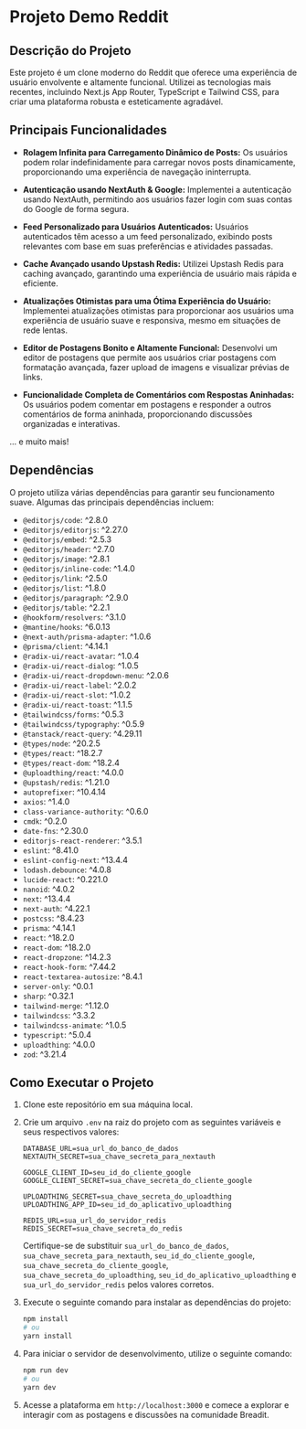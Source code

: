 # Projeto Demo Reddit

## Descrição do Projeto

Este projeto é um clone moderno do Reddit que oferece uma experiência de usuário envolvente e altamente funcional. Utilizei as tecnologias mais recentes, incluindo Next.js App Router, TypeScript e Tailwind CSS, para criar uma plataforma robusta e esteticamente agradável.

## Principais Funcionalidades

- **Rolagem Infinita para Carregamento Dinâmico de Posts:** Os usuários podem rolar indefinidamente para carregar novos posts dinamicamente, proporcionando uma experiência de navegação ininterrupta.

- **Autenticação usando NextAuth & Google:** Implementei a autenticação usando NextAuth, permitindo aos usuários fazer login com suas contas do Google de forma segura.

- **Feed Personalizado para Usuários Autenticados:** Usuários autenticados têm acesso a um feed personalizado, exibindo posts relevantes com base em suas preferências e atividades passadas.

- **Cache Avançado usando Upstash Redis:** Utilizei Upstash Redis para caching avançado, garantindo uma experiência de usuário mais rápida e eficiente.

- **Atualizações Otimistas para uma Ótima Experiência do Usuário:** Implementei atualizações otimistas para proporcionar aos usuários uma experiência de usuário suave e responsiva, mesmo em situações de rede lentas.

- **Editor de Postagens Bonito e Altamente Funcional:** Desenvolvi um editor de postagens que permite aos usuários criar postagens com formatação avançada, fazer upload de imagens e visualizar prévias de links.

- **Funcionalidade Completa de Comentários com Respostas Aninhadas:** Os usuários podem comentar em postagens e responder a outros comentários de forma aninhada, proporcionando discussões organizadas e interativas.

... e muito mais!

## Dependências

O projeto utiliza várias dependências para garantir seu funcionamento suave. Algumas das principais dependências incluem:

- `@editorjs/code`: ^2.8.0
- `@editorjs/editorjs`: ^2.27.0
- `@editorjs/embed`: ^2.5.3
- `@editorjs/header`: ^2.7.0
- `@editorjs/image`: ^2.8.1
- `@editorjs/inline-code`: ^1.4.0
- `@editorjs/link`: ^2.5.0
- `@editorjs/list`: ^1.8.0
- `@editorjs/paragraph`: ^2.9.0
- `@editorjs/table`: ^2.2.1
- `@hookform/resolvers`: ^3.1.0
- `@mantine/hooks`: ^6.0.13
- `@next-auth/prisma-adapter`: ^1.0.6
- `@prisma/client`: ^4.14.1
- `@radix-ui/react-avatar`: ^1.0.4
- `@radix-ui/react-dialog`: ^1.0.5
- `@radix-ui/react-dropdown-menu`: ^2.0.6
- `@radix-ui/react-label`: ^2.0.2
- `@radix-ui/react-slot`: ^1.0.2
- `@radix-ui/react-toast`: ^1.1.5
- `@tailwindcss/forms`: ^0.5.3
- `@tailwindcss/typography`: ^0.5.9
- `@tanstack/react-query`: ^4.29.11
- `@types/node`: ^20.2.5
- `@types/react`: ^18.2.7
- `@types/react-dom`: ^18.2.4
- `@uploadthing/react`: ^4.0.0
- `@upstash/redis`: ^1.21.0
- `autoprefixer`: ^10.4.14
- `axios`: ^1.4.0
- `class-variance-authority`: ^0.6.0
- `cmdk`: ^0.2.0
- `date-fns`: ^2.30.0
- `editorjs-react-renderer`: ^3.5.1
- `eslint`: ^8.41.0
- `eslint-config-next`: ^13.4.4
- `lodash.debounce`: ^4.0.8
- `lucide-react`: ^0.221.0
- `nanoid`: ^4.0.2
- `next`: ^13.4.4
- `next-auth`: ^4.22.1
- `postcss`: ^8.4.23
- `prisma`: ^4.14.1
- `react`: ^18.2.0
- `react-dom`: ^18.2.0
- `react-dropzone`: ^14.2.3
- `react-hook-form`: ^7.44.2
- `react-textarea-autosize`: ^8.4.1
- `server-only`: ^0.0.1
- `sharp`: ^0.32.1
- `tailwind-merge`: ^1.12.0
- `tailwindcss`: ^3.3.2
- `tailwindcss-animate`: ^1.0.5
- `typescript`: ^5.0.4
- `uploadthing`: ^4.0.0
- `zod`: ^3.21.4

## Como Executar o Projeto

1. Clone este repositório em sua máquina local.
2. Crie um arquivo `.env` na raiz do projeto com as seguintes variáveis e seus respectivos valores:

   ```env
   DATABASE_URL=sua_url_do_banco_de_dados
   NEXTAUTH_SECRET=sua_chave_secreta_para_nextauth

   GOOGLE_CLIENT_ID=seu_id_do_cliente_google
   GOOGLE_CLIENT_SECRET=sua_chave_secreta_do_cliente_google

   UPLOADTHING_SECRET=sua_chave_secreta_do_uploadthing
   UPLOADTHING_APP_ID=seu_id_do_aplicativo_uploadthing

   REDIS_URL=sua_url_do_servidor_redis
   REDIS_SECRET=sua_chave_secreta_do_redis
   ```

   Certifique-se de substituir `sua_url_do_banco_de_dados`, `sua_chave_secreta_para_nextauth`, `seu_id_do_cliente_google`, `sua_chave_secreta_do_cliente_google`, `sua_chave_secreta_do_uploadthing`, `seu_id_do_aplicativo_uploadthing` e `sua_url_do_servidor_redis` pelos valores corretos.

3. Execute o seguinte comando para instalar as dependências do projeto:

   ```bash
   npm install
   # ou
   yarn install
   ```

4. Para iniciar o servidor de desenvolvimento, utilize o seguinte comando:

   ```bash
   npm run dev
   # ou
   yarn dev
   ```

5. Acesse a plataforma em `http://localhost:3000` e comece a explorar e interagir com as postagens e discussões na comunidade Breadit.
